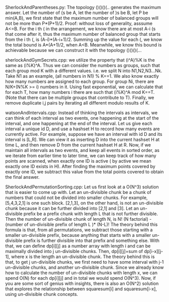 SherlockAndParentheses.py: The topology ()()()(.. generates the maximum answer. Let the number of (s be A, let the number of )s be B, let P be min(A,B), we first state that the maximum number of balanced groups will not be more than P*(P+1)/2. Proof: without loss of generality, asssume A<=B. For the i th ( in the arrangement, we know there are at most A-i (s that come after it, thus the maximum number of balanced group that starts from the i th (, is (A-i)\*(A-i+1)/2. Summing up the value for each (, we know the total bound is A\*(A+1)/2, when A<B. Meanwhile, we know this bound is achievable because we can construct it with the topology ()()()(...

sherlockAndGymSecrets.cpp: we utilize the property that (i^A)%K is the same as (i%K)^A. Thus we can consider the numbers as groups, such that each group mod K with a different values. i.e. we split N into N1,N2,N3...Nk. Take N1 as an example, (all numbers in N1) % K==1. We also know exactly how many numbers are assigned to each group. For group Ni, there are N/K+(N%K >= i) numbers in it. Using fast exponential, we can calculate that for each T, how many numbers i there are such that (i%K)^A mod K==T. (Note that there can be multiple groups that contribute to T). Finally, we remove duplicate i,j pairs by iterating all different modulo results of K. 

watsonAndIntervals.cpp: Instead of thinking the intervals as intervals, we can think of each interval as two events, one happening at the start of the interval, and one happening at the end of the interval. Let us give each interval a unique id D, and use a hashset H to record how many events are currently active. For example, suppose we have an interval with id D and its interval is \[L,R]. We can view it as inserting D into the current hashset H at time L, and then remove D from the current hashset H at R. Now, if we maintain all intervals as two events, and keep all events in sorted order, as we iterate from earlier time to later time, we can keep track of how many points are scanned, when exactly one ID is active ( by active we mean exactly one ID exists in H). After finding the maximum points covered by exactly one ID, we subtract this value from the total points covered to obtain the final answer. 

SherlockAndPermutationSorting.cpp: Let us first look at a O(N^3) solution that is easier to come up with. Let an un-divisible chunk be a chunk of numbers that could not be divided into smaller chunks. For example, \[5,4,3,2,1] is one such block. \[2,1,3], on the other hand, is not an un-divisible chunk because it can be further divided into \[2,1] and \[3]. Let an un-divisible prefix be a prefix chunk with length L that is not further divisible. Then the number of un-divisible chunk of length N, is N! (N factorial) - (number of un-divisible prefix of length L )* (N-L)!  The theory behind this formula is that, from all permutations, we subtract those starting with a smaller un-divisible prefix, because anything that starts with a smaller un-divisible prefix is further divisible into that prefix and something else. With that, we can define dp\[i]\[j] as a number array with length i and can be maximally divided into j un-divisible chunks. Then, dp\[i]\[j]=sum of dp\[i-x]\[j-1], where x is the length an un-divisible chunk. The theory behind this is that, to get j un-divisible chunks, we first need to have some interval with j-1 un-divisible chunks, and another un-divisible chunk. Since we already know how to calculate the number of un-divisible chunks with length x, we can spend O(N) for each dp\[i]\[j] and in total we would spend O(N^3). Now, if you are some sort of genius with insights, there is also an O(N^2) solution that explores the relationship between squaresum\[i] and squaresum\[i-x], using un-divisible chunk concepts. 
